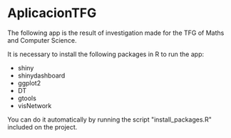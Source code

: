 # AplicacionTFG
The following app is the result of investigation made for the TFG of Maths and Computer Science.

It is necessary to install the following packages in R to run the app: 

- shiny
- shinydashboard
- ggplot2
- DT
- gtools
- visNetwork

You can do it automatically by running the script "install_packages.R" included on the project. 
